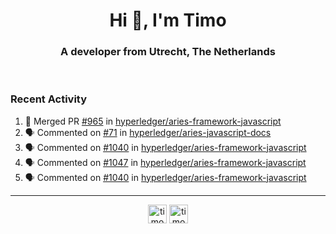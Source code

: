 <h1 align="center">Hi 👋, I'm Timo</h1>
<h3 align="center">A developer from Utrecht, The Netherlands</h3>
<br/>
<!-- https://github.com/rahuldkjain/github-profile-readme-generator --!>

<!--  <p align="left"><img src="https://github-readme-stats.vercel.app/api?username=timoglastra&show_icons=true&count_private=true&" alt="timoglastra" /></p> --!>

<!--
Github language stats
<p align="left"><img src="https://github-readme-stats.vercel.app/api/top-langs/?username=timoglastra&layout=compact" alt="timoglastra" /><p>
-->

<!-- Codestats language stats -->
<!-- <p align="left"><img src="https://codestats-readme.vercel.app/api/top-langs/?username=timoglastra&layout=compact&language_count=12" alt="timoglastra" /><p>    --!>
  
<h3>Recent Activity</h3>

<!--START_SECTION:activity-->
1. 🎉 Merged PR [#965](https://github.com/hyperledger/aries-framework-javascript/pull/965) in [hyperledger/aries-framework-javascript](https://github.com/hyperledger/aries-framework-javascript)
2. 🗣 Commented on [#71](https://github.com/hyperledger/aries-javascript-docs/issues/71) in [hyperledger/aries-javascript-docs](https://github.com/hyperledger/aries-javascript-docs)
3. 🗣 Commented on [#1040](https://github.com/hyperledger/aries-framework-javascript/issues/1040) in [hyperledger/aries-framework-javascript](https://github.com/hyperledger/aries-framework-javascript)
4. 🗣 Commented on [#1047](https://github.com/hyperledger/aries-framework-javascript/issues/1047) in [hyperledger/aries-framework-javascript](https://github.com/hyperledger/aries-framework-javascript)
5. 🗣 Commented on [#1040](https://github.com/hyperledger/aries-framework-javascript/issues/1040) in [hyperledger/aries-framework-javascript](https://github.com/hyperledger/aries-framework-javascript)
<!--END_SECTION:activity-->

---

<p align="center">
<a href="https://twitter.com/timoglastra" target="blank"><img align="center" src="https://cdn.jsdelivr.net/npm/simple-icons@3.0.1/icons/twitter.svg" alt="timoglastra" height="30" width="30" /></a>
<a href="https://linkedin.com/in/timoglastra" target="blank"><img align="center" src="https://cdn.jsdelivr.net/npm/simple-icons@3.0.1/icons/linkedin.svg" alt="timoglastra" height="30" width="30" /></a>
</p>



